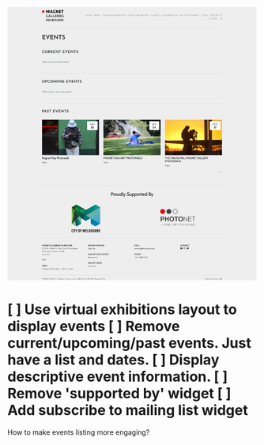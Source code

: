 ![](2021-11-27-13-13-27.png)

[ ] Use virtual exhibitions layout to display events
[ ] Remove current/upcoming/past events. Just have a list and dates.
[ ] Display descriptive event information.
[ ] Remove 'supported by' widget
[ ] Add subscribe to mailing list widget
===
How to make events listing more engaging? 
